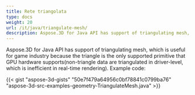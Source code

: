 ```yaml
---
title: Rete triangolata
type: docs
weight: 20
url: /it/java/triangulate-mesh/
description: Aspose.3D for Java API has support of triangulating mesh, which is useful for game industry because the triangle is the only supported primitive that GPU hardware supports(non-triangle data are triangulated in driver-level, which is inefficient in real-time rendering). 
---
```

Aspose.3D for Java API has support of triangulating mesh, which is useful for game industry because the triangle is the only supported primitive that GPU hardware supports(non-triangle data are triangulated in driver-level, which is inefficient in real-time rendering). Example code:

{{< gist "aspose-3d-gists" "50e7f479a64956c0bf78841c0799ba76" "aspose-3d-src-examples-geometry-TriangulateMesh.java" >}}




